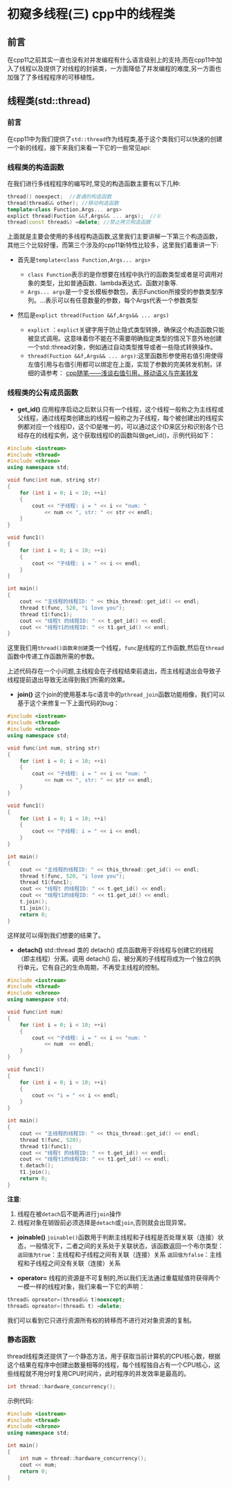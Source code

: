 # 初窥多线程(三) cpp中的线程类

## 前言

在cpp11之前其实一直也没有对并发编程有什么语言级别上的支持,而在cpp11中加入了线程以及提供了对线程的封装类，一方面降低了并发编程的难度,另一方面也加强了了多线程程序的可移植性。

## 线程类(std::thread)

### 前言

在cpp11中为我们提供了`std::thread`作为线程类,基于这个类我们可以快速的创建一个新的线程，接下来我们来看一下它的一些常见api:

### 线程类的构造函数

在我们进行多线程程序的编写时,常见的构造函数主要有以下几种:

```cpp
thread() noexpect;  //普通的构造函数
thread(thread&& other); //移动构造函数
template<class Function,Args... args>
explict thread(Fuction &&f,Args&& ... args);  //①
thread(const thread&) =delete; //禁止拷贝构造函数
```

上面就是主要会使用的多线程构造函数,这里我们主要讲解一下第三个构造函数，其他三个比较好懂，而第三个涉及的cpp11新特性比较多，这里我们着重讲一下:

- 首先是`template<class Function,Args... args>`
 	- `class Function`表示的是你想要在线程中执行的函数类型或者是可调用对象的类型，比如普通函数、lambda表达式、函数对象等.
 	- `Args... args`是一个变长模板参数包，表示Function所接受的参数类型序列。...表示可以有任意数量的参数，每个Args代表一个参数类型

- 然后是`explict thread(Fuction &&f,Args&& ... args)`
 
 	- `explict` ：`explict`关键字用于防止隐式类型转换，确保这个构造函数只能被显式调用。这意味着你不能在不需要明确指定类型的情况下意外地创建一个std::thread对象，例如通过自动类型推导或者一些隐式转换操作。
 	- `thread(Fuction &&f,Args&& ... args)`:这里函数形参使用右值引用使得左值引用与右值引用都可以绑定在上面，实现了参数的完美转发机制，详细的请参考：
[cpp随笔——浅谈右值引用，移动语义与完美转发](https://blog.csdn.net/qq_73924465/article/details/139886619?spm=1001.2014.3001.5501)

### 线程类的公有成员函数

- **get_id()**
应用程序启动之后默认只有一个线程，这个线程一般称之为主线程或父线程，通过线程类创建出的线程一般称之为子线程，每个被创建出的线程实例都对应一个线程ID，这个ID是唯一的，可以通过这个ID来区分和识别各个已经存在的线程实例，这个获取线程ID的函数叫做get_id()，示例代码如下：

```cpp
#include <iostream>
#include <thread>
#include <chrono>
using namespace std;

void func(int num, string str)
{
    for (int i = 0; i < 10; ++i)
    {
        cout << "子线程: i = " << i << "num: "
            << num << ", str: " << str << endl;
    }
}

void func1()
{
    for (int i = 0; i < 10; ++i)
    {
        cout << "子线程: i = " << i << endl;
    }
}

int main()
{
    cout << "主线程的线程ID: " << this_thread::get_id() << endl;
    thread t(func, 520, "i love you");
    thread t1(func1);
    cout << "线程t 的线程ID: " << t.get_id() << endl;
    cout << "线程t1的线程ID: " << t1.get_id() << endl;
}
```

这里我们用`thread()函数来创建`类一个线程，`func`是线程的工作函数,然后在`thread`函数中传递工作函数所需的参数。

上述代码存在一个小问题,主线程会在子线程结束前退出，而主线程退出会导致子线程提前退出导致无法得到我们所需的效果。

- **join()**
这个join的使用基本与c语言中的`pthread_join`函数功能相像，我们可以基于这个来修复一下上面代码的bug：

```cpp
#include <iostream>
#include <thread>
#include <chrono>
using namespace std;

void func(int num, string str)
{
    for (int i = 0; i < 10; ++i)
    {
        cout << "子线程: i = " << i << "num: "
            << num << ", str: " << str << endl;
    }
}

void func1()
{
    for (int i = 0; i < 10; ++i)
    {
        cout << "子线程: i = " << i << endl;
    }
}

int main()
{
    cout << "主线程的线程ID: " << this_thread::get_id() << endl;
    thread t(func, 520, "i love you");
    thread t1(func1);
    cout << "线程t 的线程ID: " << t.get_id() << endl;
    cout << "线程t1的线程ID: " << t1.get_id() << endl;
    t.join();
    t1.join();
    return 0;
}
```

这样就可以得到我们想要的结果了。

- **detach()**
std::thread 类的 detach() 成员函数用于将线程与创建它的线程（即主线程）分离。调用 detach() 后，被分离的子线程将成为一个独立的执行单元，它有自己的生命周期，不再受主线程的控制。

```cpp
#include <iostream>
#include <thread>
#include <chrono>
using namespace std;

void func(int num)
{
    for (int i = 0; i < 10; ++i)
    {
        cout << "子线程: i = " << i << "num: "
            << num  << endl;
    }
}

void func1()
{
    for (int i = 0; i < 10; ++i)
    {
        cout << "i = " << i << endl;
    }
}

int main()
{
    cout << "主线程的线程ID: " << this_thread::get_id() << endl;
    thread t(func, 520);
    thread t1(func1);
    cout << "线程t 的线程ID: " << t.get_id() << endl;
    cout << "线程t1的线程ID: " << t1.get_id() << endl;
    t.detach();
    t1.join();
    return 0;
}
```

**注意**:

 1. 线程在被`detach`后不能再进行`join`操作
 2. 线程对象在销毁前必须选择是`detach`或`join`,否则就会出现异常。

- **joinable()**
`joinable()`函数用于判断主线程和子线程是否处理关联（连接）状态，一般情况下，二者之间的关系处于关联状态，该函数返回一个布尔类型：
`返回值为true`：主线程和子线程之间有关联（连接）关系
`返回值为false`：主线程和子线程之间没有关联（连接）关系

- **operator=**
线程的资源是不可复制的,所以我们无法通过重载赋值符获得两个一模一样的线程对象，我们来看一下它的声明：

```cpp
thread& opreator=(thread&& t)noexcept;
thread& opreator=(thread& t) =delete;
```

我们可以看到它只进行资源所有权的转移而不进行对对象资源的复制。

### 静态函数

thread线程类还提供了一个静态方法，用于获取当前计算机的CPU核心数，根据这个结果在程序中创建出数量相等的线程，每个线程独自占有一个CPU核心，这些线程就不用分时复用CPU时间片，此时程序的并发效率是最高的。

```cpp
int thread::hardware_concurrency();
```

示例代码:

```cpp
#include <iostream>
#include <thread>
#include <chrono>
using namespace std;

int main()
{
    int num = thread::hardware_concurrency();
    cout << num;
    return 0;
}
```
